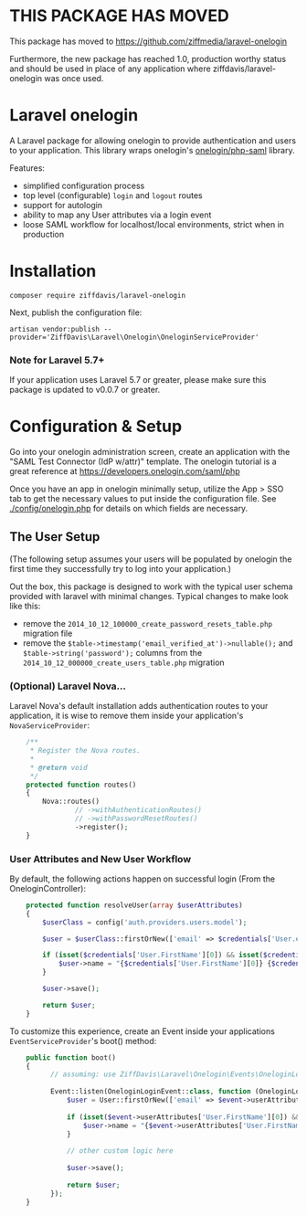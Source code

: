# THIS PACKAGE HAS MOVED

This package has moved to https://github.com/ziffmedia/laravel-onelogin

Furthermore, the new package has reached 1.0, production worthy status and should be used in place of any application where ziffdavis/laravel-onelogin was once used.

# Laravel onelogin

A Laravel package for allowing onelogin to provide authentication and users to your application. This
library wraps onelogin's [onelogin/php-saml](https://github.com/onelogin/php-saml) library.

Features:
- simplified configuration process
- top level (configurable) `login` and `logout` routes
- support for autologin
- ability to map any User attributes via a login event
- loose SAML workflow for localhost/local environments, strict when in production

# Installation

    composer require ziffdavis/laravel-onelogin

Next, publish the configuration file:

    artisan vendor:publish --provider='ZiffDavis\Laravel\Onelogin\OneloginServiceProvider'
    
### Note for Laravel 5.7+

If your application uses Laravel 5.7 or greater, please make sure this package is updated to v0.0.7 or greater.

# Configuration & Setup

Go into your onelogin administration screen, create an application with the
"SAML Test Connector (IdP w/attr)" template.  The onelogin tutorial is a great reference at
https://developers.onelogin.com/saml/php

Once you have an app in onelogin minimally setup, utilize the App > SSO tab to get the necessary
values to put inside the configuration file. See [./config/onelogin.php](./config/onelogin.php)
for details on which fields are necessary.

## The User Setup

(The following setup assumes your users will be populated by onelogin the first time they
successfully try to log into your application.)

Out the box, this package is designed to work with the typical user schema provided with laravel with
minimal changes.  Typical changes to make look like this:

- remove the `2014_10_12_100000_create_password_resets_table.php` migration file
- remove the `$table->timestamp('email_verified_at')->nullable();` and `$table->string('password');` columns from the `2014_10_12_000000_create_users_table.php` migration

### (Optional) Laravel Nova...

Laravel Nova's default installation adds authentication routes to your application, it is wise to remove them
inside your application's `NovaServiceProvider`:

```php
    /**
     * Register the Nova routes.
     *
     * @return void
     */
    protected function routes()
    {
        Nova::routes()
                // ->withAuthenticationRoutes()
                // ->withPasswordResetRoutes()
                ->register();
    }
``` 

### User Attributes and New User Workflow

By default, the following actions happen on successful login (From the OneloginController):

```php
    protected function resolveUser(array $userAttributes)
    {
        $userClass = config('auth.providers.users.model');

        $user = $userClass::firstOrNew(['email' => $credentials['User.email'][0]]);

        if (isset($credentials['User.FirstName'][0]) && isset($credentials['User.LastName'][0])) {
            $user->name = "{$credentials['User.FirstName'][0]} {$credentials['User.LastName'][0]}";
        }

        $user->save();

        return $user;
    }
```

To customize this experience, create an Event inside your applications `EventServiceProvider`'s boot() method:

```php
    public function boot()
    {
          // assuming: use ZiffDavis\Laravel\Onelogin\Events\OneloginLoginEvent;
          
          Event::listen(OneloginLoginEvent::class, function (OneloginLoginEvent $event) {
              $user = User::firstOrNew(['email' => $event->userAttributes['User.email'][0]]);
  
              if (isset($event->userAttributes['User.FirstName'][0]) && isset($event->userAttributes['User.LastName'][0])) {
                  $user->name = "{$event->userAttributes['User.FirstName'][0]} {$event->userAttributes['User.LastName'][0]}";
              }
              
              // other custom logic here
  
              $user->save();
  
              return $user;
          });
    }
```
